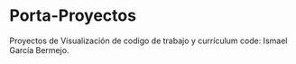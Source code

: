 # Porta-Proyectos
Proyectos de Visualización de codigo de trabajo y currículum code: Ismael García Bermejo.
